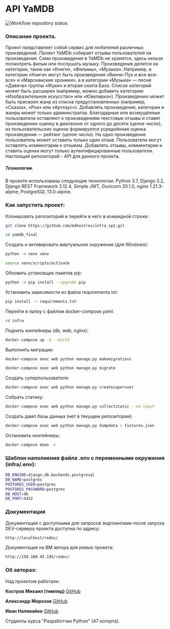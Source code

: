 # API YaMDB

![Workflow repository status](https://github.com/mdkostrov/yamdb_final/actions/workflows/yamdb_workflow.yml/badge.svg)

### Описание проекта.

Проект представляет собой сервис для любителей различных произведений.
Проект YaMDb собирает отзывы пользователей на произведения. Сами произведения в YaMDb не хранятся, здесь нельзя посмотреть фильм или послушать музыку.
Произведения делятся на категории, такие как «Книги», «Фильмы», «Музыка». Например, в категории «Книги» могут быть произведения «Винни-Пух и все-все-все» и «Марсианские хроники», а в категории «Музыка» — песня «Давеча» группы «Жуки» и вторая сюита Баха. Список категорий может быть расширен (например, можно добавить категорию «Изобразительное искусство» или «Ювелирка»).
Произведению может быть присвоен жанр из списка предустановленных (например, «Сказка», «Рок» или «Артхаус»).
Добавлять произведения, категории и жанры может только администратор.
Благодарные или возмущённые пользователи оставляют к произведениям текстовые отзывы и ставят произведению оценку в диапазоне от одного до десяти (целое число); из пользовательских оценок формируется усреднённая оценка произведения — рейтинг (целое число). На одно произведение пользователь может оставить только один отзыв.
Пользователи могут оставлять комментарии к отзывам.
Добавлять отзывы, комментарии и ставить оценки могут только аутентифицированные пользователи.
Настоящий репозиторий - API для данного проекта.

##### Технологии.

В проекте использованы следующие технологии:
Python 3.7, Django 3.2, Django REST Framework 3.12.4, Simple JWT, Gunicorn 20.1.0, nginx 1.21.3-alpine, PostgreSQL 13.0-alpine.

### Как запустить проект:

Клонировать репозиторий и перейти в него в командной строке:

```bash
git clone https://github.com/mdkostrov/infra_sp2.git
```

```bash
cd yamdb_final
```

Cоздать и активировать виртуальное окружение (для Windows):

```bash
python -m venv venv
```

```bash
source venv/scripts/activate
```

Обновить установщик пакетов pip:

```bash
python -m pip install --upgrade pip
```

Установить зависимости из файла requirements.txt:

```bash
pip install -r requirements.txt
```

Перейти в папку с файлом docker-compose.yaml:

```bash
cd infra
```

Поднять контейнеры (db, web, nginx):

```bash
docker-compose up -d --build
```

Выполнить миграции:

```bash
docker-compose exec web python manage.py makemigrations
```

```bash
docker-compose exec web python manage.py migrate
```

Создать суперпользователя:

```bash
docker-compose exec web python manage.py createsuperuser
```

Собрать статику:

```bash
docker-compose exec web python manage.py collectstatic --no-input
```

Создать дамп базы данных (нет в текущем репозитории):

```bash
docker-compose exec web python manage.py dumpdata > fixtures.json
```

Остановить контейнеры:

```bash
docker-compose down -v
```

### Шаблон наполнения файла .env с переменными окружения (infra/.env):

```bash
DB_ENGINE=django.db.backends.postgresql
DB_NAME=postgres
POSTGRES_USER=postgres
POSTGRES_PASSWORD=postgres
DB_HOST=db
DB_PORT=5432
```

### Документация
Документация с доступными для запросов эндпоинтами после запуска DEV-сервера проекта доступна по адресу:

```bash
http://localhost/redoc/
```

Документация на ВМ автора для ревью проекта:

```bash
http://158.160.45.195/redoc/
```

### Об авторах:

Над проектом работали:

**Костров Михаил (тимлид)**
[GitHub](https://github.com/mdkostrov/)

**Александр Морозов**
[GitHub](https://github.com/notebad)

**Иван Наливайко**
[GitHub](https://github.com/nemanick)

Студенты курса "Разработчик Python" (47 когорта).
